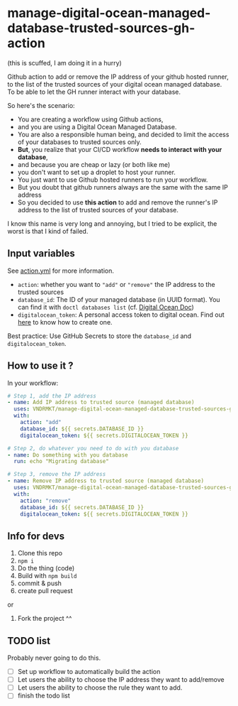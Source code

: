 # manage-digital-ocean-managed-database-trusted-sources-gh-action


(this is scuffed, I am doing it in a hurry)

Github action to add or remove the IP address of your github hosted runner, to
the list of the trusted sources of your digital ocean managed database. To be 
able to let the GH runner interact with your database.

So here's the scenario:

* You are creating a workflow using Github actions,
* and you are using a Digital Ocean Managed Database.
* You are also a responsible human being, and decided to limit the access of your
databases to trusted sources only.
* **But**, you realize that your CI/CD workflow **needs to interact with your database**,
* and because you are cheap or lazy (or both like me)
* you don't want to set up a droplet to host your runner.
* You just want to use Github hosted runners to run your workflow.
* But you doubt that github runners always are the same with the same IP address
* So you decided to use **this action** to add and remove the runner's IP address
to the list of trusted sources of your database.

I know this name is very long and annoying, but I tried to be explicit, the worst
is that I kind of failed.

## Input variables

See [action.yml](./action.yml) for more information.

* `action`: whether you want to `"add"` or `"remove"` the IP address to the trusted sources 
* `database_id`: The ID of your managed database (in UUID format). You can find it with `doctl databases list` (cf. [Digital Ocean Doc](https://docs.digitalocean.com/reference/doctl/reference/databases/list/))
* `digitalocean_token`: A personal access token to digital ocean. Find out [here](https://docs.digitalocean.com/reference/api/create-personal-access-token/) to know how to create one.

Best practice: Use GitHub Secrets to store the `database_id` and `digitalocean_token`.

## How to use it ?

In your workflow:

```yaml
# Step 1, add the IP address
- name: Add IP address to trusted source (managed database)
  uses: VNDRMKT/manage-digital-ocean-managed-database-trusted-sources-gh-action@main
  with:
    action: "add"
    database_id: ${{ secrets.DATABASE_ID }}
    digitalocean_token: ${{ secrets.DIGITALOCEAN_TOKEN }}

# Step 2, do whatever you need to do with you database
- name: Do something with you database
  run: echo "Migrating database"

# Step 3, remove the IP address
- name: Remove IP address to trusted source (managed database)
  uses: VNDRMKT/manage-digital-ocean-managed-database-trusted-sources-gh-action@main
  with:
    action: "remove"
    database_id: ${{ secrets.DATABASE_ID }}
    digitalocean_token: ${{ secrets.DIGITALOCEAN_TOKEN }}
```

## Info for devs

1. Clone this repo
2. `npm i`
3. Do the thing (code)
4. Build with `npm build`
5. commit & push
6. create pull request

or

1. Fork the project ^^

## TODO list

Probably never going to do this.

* [ ] Set up workflow to automatically build the action
* [ ] Let users the ability to choose the IP address they want to add/remove
* [ ] Let users the ability to choose the rule they want to add.
* [ ] finish the todo list
